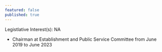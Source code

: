 ```yaml
---
featured: false
published: true
---
```

Legistlative Interest(s): NA

* Chairman at Establishment and Public Service Committee from June 2019 to June 2023
